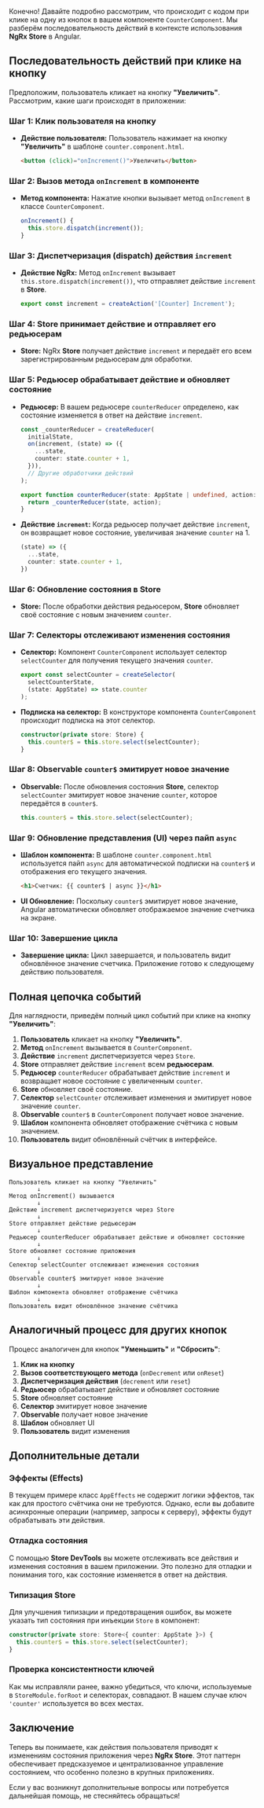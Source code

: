 Конечно! Давайте подробно рассмотрим, что происходит с кодом при клике на одну из кнопок в вашем компоненте `CounterComponent`. Мы разберём последовательность действий в контексте использования **NgRx Store** в Angular.

## Последовательность действий при клике на кнопку

Предположим, пользователь кликает на кнопку **"Увеличить"**. Рассмотрим, какие шаги происходят в приложении:

### Шаг 1: Клик пользователя на кнопку

- **Действие пользователя:** Пользователь нажимает на кнопку **"Увеличить"** в шаблоне `counter.component.html`.
  
  ```html
  <button (click)="onIncrement()">Увеличить</button>
  ```

### Шаг 2: Вызов метода `onIncrement` в компоненте

- **Метод компонента:** Нажатие кнопки вызывает метод `onIncrement` в классе `CounterComponent`.

  ```typescript
  onIncrement() {
    this.store.dispatch(increment());
  }
  ```

### Шаг 3: Диспетчеризация (dispatch) действия `increment`

- **Действие NgRx:** Метод `onIncrement` вызывает `this.store.dispatch(increment())`, что отправляет действие `increment` в **Store**.

  ```typescript
  export const increment = createAction('[Counter] Increment');
  ```

### Шаг 4: Store принимает действие и отправляет его редьюсерам

- **Store:** NgRx **Store** получает действие `increment` и передаёт его всем зарегистрированным редьюсерам для обработки.

### Шаг 5: Редьюсер обрабатывает действие и обновляет состояние

- **Редьюсер:** В вашем редьюсере `counterReducer` определено, как состояние изменяется в ответ на действие `increment`.

  ```typescript
  const _counterReducer = createReducer(
    initialState,
    on(increment, (state) => ({
      ...state,
      counter: state.counter + 1,
    })),
    // Другие обработчики действий
  );

  export function counterReducer(state: AppState | undefined, action: Action) {
    return _counterReducer(state, action);
  }
  ```

- **Действие `increment`:** Когда редьюсер получает действие `increment`, он возвращает новое состояние, увеличивая значение `counter` на 1.

  ```typescript
  (state) => ({
    ...state,
    counter: state.counter + 1,
  })
  ```

### Шаг 6: Обновление состояния в Store

- **Store:** После обработки действия редьюсером, **Store** обновляет своё состояние с новым значением `counter`.

### Шаг 7: Селекторы отслеживают изменения состояния

- **Селектор:** Компонент `CounterComponent` использует селектор `selectCounter` для получения текущего значения `counter`.

  ```typescript
  export const selectCounter = createSelector(
    selectCounterState,
    (state: AppState) => state.counter
  );
  ```

- **Подписка на селектор:** В конструкторе компонента `CounterComponent` происходит подписка на этот селектор.

  ```typescript
  constructor(private store: Store) {
    this.counter$ = this.store.select(selectCounter);
  }
  ```

### Шаг 8: Observable `counter$` эмитирует новое значение

- **Observable:** После обновления состояния **Store**, селектор `selectCounter` эмитирует новое значение `counter`, которое передаётся в `counter$`.

  ```typescript
  this.counter$ = this.store.select(selectCounter);
  ```

### Шаг 9: Обновление представления (UI) через пайп `async`

- **Шаблон компонента:** В шаблоне `counter.component.html` используется пайп `async` для автоматической подписки на `counter$` и отображения его текущего значения.

  ```html
  <h1>Счетчик: {{ counter$ | async }}</h1>
  ```

- **UI Обновление:** Поскольку `counter$` эмитирует новое значение, Angular автоматически обновляет отображаемое значение счетчика на экране.

### Шаг 10: Завершение цикла

- **Завершение цикла:** Цикл завершается, и пользователь видит обновлённое значение счетчика. Приложение готово к следующему действию пользователя.

## Полная цепочка событий

Для наглядности, приведём полный цикл событий при клике на кнопку **"Увеличить"**:

1. **Пользователь** кликает на кнопку **"Увеличить"**.
2. **Метод** `onIncrement` вызывается в `CounterComponent`.
3. **Действие** `increment` диспетчеризуется через `Store`.
4. **Store** отправляет действие `increment` всем **редьюсерам**.
5. **Редьюсер** `counterReducer` обрабатывает действие `increment` и возвращает новое состояние с увеличенным `counter`.
6. **Store** обновляет своё состояние.
7. **Селектор** `selectCounter` отслеживает изменения и эмитирует новое значение `counter`.
8. **Observable** `counter$` в `CounterComponent` получает новое значение.
9. **Шаблон** компонента обновляет отображение счётчика с новым значением.
10. **Пользователь** видит обновлённый счётчик в интерфейсе.

## Визуальное представление

```
Пользователь кликает на кнопку "Увеличить"
        ↓
Метод onIncrement() вызывается
        ↓
Действие increment диспетчеризуется через Store
        ↓
Store отправляет действие редьюсерам
        ↓
Редьюсер counterReducer обрабатывает действие и обновляет состояние
        ↓
Store обновляет состояние приложения
        ↓
Селектор selectCounter отслеживает изменения состояния
        ↓
Observable counter$ эмитирует новое значение
        ↓
Шаблон компонента обновляет отображение счётчика
        ↓
Пользователь видит обновлённое значение счётчика
```

## Аналогичный процесс для других кнопок

Процесс аналогичен для кнопок **"Уменьшить"** и **"Сбросить"**:

1. **Клик на кнопку**
2. **Вызов соответствующего метода** (`onDecrement` или `onReset`)
3. **Диспетчеризация действия** (`decrement` или `reset`)
4. **Редьюсер** обрабатывает действие и обновляет состояние
5. **Store** обновляет состояние
6. **Селектор** эмитирует новое значение
7. **Observable** получает новое значение
8. **Шаблон** обновляет UI
9. **Пользователь** видит изменения

## Дополнительные детали

### Эффекты (Effects)

В текущем примере класс `AppEffects` не содержит логики эффектов, так как для простого счётчика они не требуются. Однако, если вы добавите асинхронные операции (например, запросы к серверу), эффекты будут обрабатывать эти действия.

### Отладка состояния

С помощью **Store DevTools** вы можете отслеживать все действия и изменения состояния в вашем приложении. Это полезно для отладки и понимания того, как состояние изменяется в ответ на действия.

### Типизация Store

Для улучшения типизации и предотвращения ошибок, вы можете указать тип состояния при инъекции `Store` в компонент:

```typescript
constructor(private store: Store<{ counter: AppState }>) {
  this.counter$ = this.store.select(selectCounter);
}
```

### Проверка консистентности ключей

Как мы исправляли ранее, важно убедиться, что ключи, используемые в `StoreModule.forRoot` и селекторах, совпадают. В нашем случае ключ `'counter'` используется во всех местах.

## Заключение

Теперь вы понимаете, как действия пользователя приводят к изменениям состояния приложения через **NgRx Store**. Этот паттерн обеспечивает предсказуемое и централизованное управление состоянием, что особенно полезно в крупных приложениях.

Если у вас возникнут дополнительные вопросы или потребуется дальнейшая помощь, не стесняйтесь обращаться!